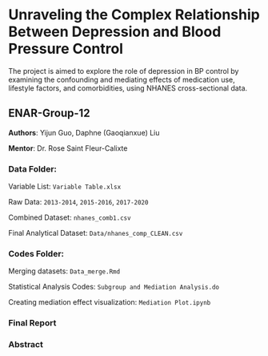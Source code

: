 # Unraveling the Complex Relationship Between Depression and Blood Pressure Control

The project is aimed to explore the role of depression in BP control by examining the confounding and mediating effects of medication use, lifestyle factors, and comorbidities, using NHANES cross-sectional data.​

## ENAR-Group-12
**Authors**: Yijun Guo, Daphne (Gaoqianxue) Liu

**Mentor**: Dr. Rose Saint Fleur-Calixte

### Data Folder:
Variable List: `Variable Table.xlsx`

Raw Data: `2013-2014`, `2015-2016`, `2017-2020`

Combined Dataset: `nhanes_comb1.csv`

Final Analytical Dataset: `Data/nhanes_comp_CLEAN.csv`

### Codes Folder:
Merging datasets: `Data_merge.Rmd`

Statistical Analysis Codes: `Subgroup and Mediation Analysis.do`

Creating mediation effect visualization: `Mediation Plot.ipynb`

### Final Report

### Abstract
